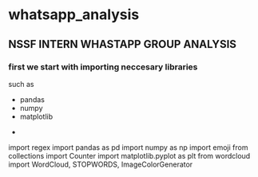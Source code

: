 # whatsapp_analysis
## NSSF INTERN WHASTAPP GROUP ANALYSIS
### first we start with importing neccesary libraries
such as
* pandas 
* numpy
* matplotlib
* ```
import regex
import pandas as pd
import numpy as np
import emoji
from collections import Counter
import matplotlib.pyplot as plt
from wordcloud import WordCloud, STOPWORDS, ImageColorGenerator
